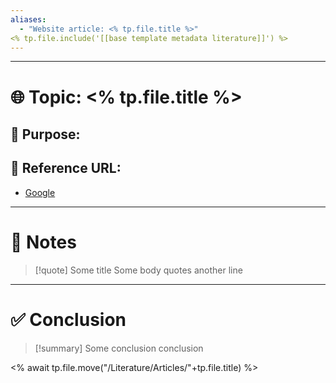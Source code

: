 ```yaml
---
aliases:
  - "Website article: <% tp.file.title %>"
<% tp.file.include('[[base template metadata literature]]') %>
---
```




---
# 🌐 Topic: <% tp.file.title %> 


## 🤔 Purpose: 


## 🔗 Reference URL:

- [Google](https://google.com)



---
# 📒 Notes

>[!quote] Some title
>Some body quotes
>another line


---
# ✅ Conclusion

>[!summary] Some conclusion
>conclusion
 





<% await tp.file.move("/Literature/Articles/"+tp.file.title) %>

